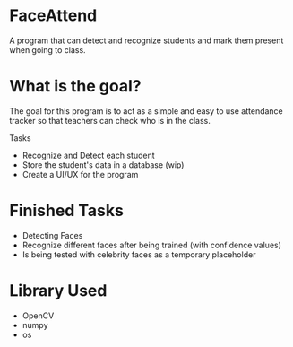 # FaceAttend
A program that can detect and recognize students and mark them present when going to class.

# What is the goal?
The goal for this program is to act as a simple and easy to use attendance tracker so that teachers can check who is in the class.

Tasks
- Recognize and Detect each student
- Store the student's data in a database (wip)
- Create a UI/UX for the program

# Finished Tasks
- Detecting Faces
- Recognize different faces after being trained (with confidence values)
- Is being tested with celebrity faces as a temporary placeholder

# Library Used
- OpenCV
- numpy
- os




